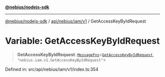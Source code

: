 [**@nebius/nodejs-sdk**](../../../../../README.md)

---

[@nebius/nodejs-sdk](../../../../../README.md) / [api/nebius/iam/v1](../README.md) / GetAccessKeyByIdRequest

# Variable: GetAccessKeyByIdRequest

> **GetAccessKeyByIdRequest**: [`MessageFns`](../../../../../runtime/protos/core/interfaces/MessageFns.md)\<[`GetAccessKeyByIdRequest`](../interfaces/GetAccessKeyByIdRequest.md), `"nebius.iam.v1.GetAccessKeyByIdRequest"`\>

Defined in: src/api/nebius/iam/v1/index.ts:354
